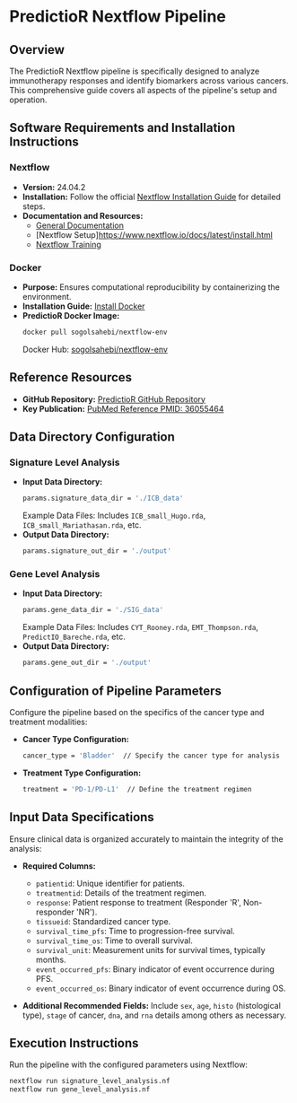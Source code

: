# PredictioR Nextflow Pipeline

## Overview
The PredictioR Nextflow pipeline is specifically designed to analyze immunotherapy responses and identify biomarkers across various cancers. This comprehensive guide covers all aspects of the pipeline's setup and operation.

## Software Requirements and Installation Instructions

### Nextflow
- **Version:** 24.04.2
- **Installation:**
  Follow the official [Nextflow Installation Guide](https://www.nextflow.io/docs/latest/install.html) for detailed steps.
- **Documentation and Resources:**
  - [General Documentation](https://www.nextflow.io/docs/latest/index.html)
  - [Nextflow Setup]https://www.nextflow.io/docs/latest/install.html
  - [Nextflow Training ](https://training.nextflow.io)

### Docker
- **Purpose:** Ensures computational reproducibility by containerizing the environment.
- **Installation Guide:** [Install Docker](https://docs.docker.com/get-docker/)
- **PredictioR Docker Image:**
  ```bash
  docker pull sogolsahebi/nextflow-env
  ```
  Docker Hub: [sogolsahebi/nextflow-env](https://hub.docker.com/r/sogolsahebi/nextflow-env)

## Reference Resources
- **GitHub Repository:** [PredictioR GitHub Repository](https://github.com/bhklab/PredictioR)
- **Key Publication:** [PubMed Reference PMID: 36055464](https://pubmed.ncbi.nlm.nih.gov/36055464/)

## Data Directory Configuration

### Signature Level Analysis
- **Input Data Directory:**
  ```bash
  params.signature_data_dir = './ICB_data'
  ```
  Example Data Files: Includes `ICB_small_Hugo.rda`, `ICB_small_Mariathasan.rda`, etc.
- **Output Data Directory:**
  ```bash
  params.signature_out_dir = './output'
  ```

### Gene Level Analysis
- **Input Data Directory:**
  ```bash
  params.gene_data_dir = './SIG_data'
  ```
  Example Data Files: Includes `CYT_Rooney.rda`, `EMT_Thompson.rda`, `PredictIO_Bareche.rda`, etc.
- **Output Data Directory:**
  ```bash
  params.gene_out_dir = './output'
  ```

## Configuration of Pipeline Parameters

Configure the pipeline based on the specifics of the cancer type and treatment modalities:

- **Cancer Type Configuration:**
  ```bash
  cancer_type = 'Bladder'  // Specify the cancer type for analysis
  ```

- **Treatment Type Configuration:**
  ```bash
  treatment = 'PD-1/PD-L1'  // Define the treatment regimen
  ```

## Input Data Specifications

Ensure clinical data is organized accurately to maintain the integrity of the analysis:

- **Required Columns:**
  - `patientid`: Unique identifier for patients.
  - `treatmentid`: Details of the treatment regimen.
  - `response`: Patient response to treatment (Responder 'R', Non-responder 'NR').
  - `tissueid`: Standardized cancer type.
  - `survival_time_pfs`: Time to progression-free survival.
  - `survival_time_os`: Time to overall survival.
  - `survival_unit`: Measurement units for survival times, typically months.
  - `event_occurred_pfs`: Binary indicator of event occurrence during PFS.
  - `event_occurred_os`: Binary indicator of event occurrence during OS.

- **Additional Recommended Fields:**
  Include `sex`, `age`, `histo` (histological type), `stage` of cancer, `dna`, and `rna` details among others as necessary.

## Execution Instructions

Run the pipeline with the configured parameters using Nextflow:

```bash
nextflow run signature_level_analysis.nf
nextflow run gene_level_analysis.nf
```

